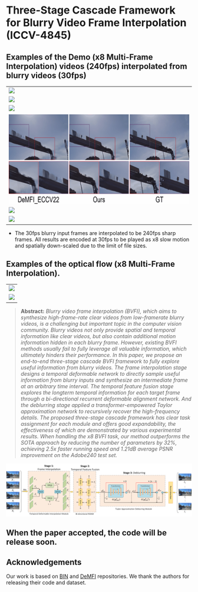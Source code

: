 # Three-Stage Cascade Framework for Blurry Video Frame Interpolation (ICCV-4845)


##  Examples of the Demo (x8 Multi-Frame Interpolation) videos (240fps) interpolated from blurry videos (30fps)
<table>
<tr>  <td><img src="gif/adobe_x8.gif"></td> </tr>   
<tr>  <td><img src="gif/gopro_x8.gif"></td> </tr>      
<tr> <td><img src="gif/pic.gif"></td> </tr>   
<tr> <td><img src="gif/pic1.gif"></td> </tr>    
<tr> <td><img src="gif/pic2.gif"></td> </tr>    
<tr> <td><img src="gif/pic3.gif"></td> </tr>    
</table>

* The 30fps blurry input frames are interpolated to be 240fps sharp frames. All results are encoded at 30fps to be played as x8 slow motion and spatially down-scaled due to the limit of file sizes.

## Examples of the optical flow (x8 Multi-Frame Interpolation). 
<table>
<tr> <td><img src="gif/pic3.gif"></td> </tr>    
<tr> <td><img src="gif/youtube_x8_flow.gif"></td> </tr>  
</table>


> **Abstract:**
>*Blurry video frame interpolation (BVFI), which aims
to synthesize high-frame-rate clear videos from low-framerate
blurry videos, is a challenging but important topic in
the computer vision community. Blurry videos not only provide
spatial and temporal information like clear videos, but
also contain additional motion information hidden in each
blurry frame. However, existing BVFI methods usually fail
to fully leverage all valuable information, which ultimately
hinders their performance. In this paper, we propose an
end-to-end three-stage cascade BVFI framework to fully explore
useful information from blurry videos. The frame interpolation
stage designs a temporal deformable network to
directly sample useful information from blurry inputs and
synthesize an intermediate frame at an arbitrary time interval.
The temporal feature fusion stage explores the longterm
temporal information for each target frame through
a bi-directional recurrent deformable alignment network.
And the deblurring stage applied a transformer-empowered
Taylor approximation network to recursively recover the
high-frequency details. The proposed three-stage cascade
framework has clear task assignment for each module and
offers good expandability, the effectiveness of which are
demonstrated by various experimental results. When handling
the x8 BVFI task, our method outperforms the SOTA
approach by reducing the number of parameters by 32%,
achieving 2.5x faster running speed and 1.21dB average
PSNR improvement on the Adobe240 test set.*

<p align="center">
  <img alt="intro_image" src="1.png" width="750"/>
</p>

## When the paper accepted, the code will be release soon.


## Acknowledgements
Our work is based on [BIN](https://github.com/laomao0/BIN) and [DeMFI](https://github.com/JihyongOh/DeMFI) repositories. We thank the authors for releasing their code and dataset. 

